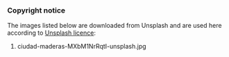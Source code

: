 ### Copyright notice

The images listed below are downloaded from Unsplash and are used here according
to [Unsplash licence](https://unsplash.com/license):

1. ciudad-maderas-MXbM1NrRqtI-unsplash.jpg